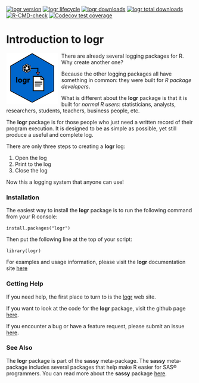 <!-- badges: start -->

[![logr version](https://www.r-pkg.org/badges/version/logr)](https://cran.r-project.org/package=logr)
[![logr lifecycle](https://img.shields.io/badge/lifecycle-stable-blue.svg)](https://cran.r-project.org/package=logr)
[![logr downloads](https://cranlogs.r-pkg.org/badges/logr)](https://cran.r-project.org/package=logr)
[![logr total downloads](https://cranlogs.r-pkg.org/badges/grand-total/logr)](https://cran.r-project.org/package=logr)
[![R-CMD-check](https://github.com/dbosak01/logr/workflows/R-CMD-check/badge.svg)](https://github.com/dbosak01/logr/actions)
[![Codecov test coverage](https://codecov.io/gh/dbosak01/logr/branch/master/graph/badge.svg)](https://app.codecov.io/gh/dbosak01/logr?branch=master)

<!-- badges: end -->

# Introduction to **logr**
<img src='man/images/logr_new.png' align="left" height="138" style="margin-right:10px;height:138px"/>

There are already several logging packages for R.  Why create another one? 

Because the other logging packages all have something in common: they were built
for *R package developers*.  

What is different about the **logr** package is
that it is built for *normal R users*: statisticians, analysts, researchers, 
students, teachers, business people, etc.

The **logr** package is for those people who just need a written record of their
program execution.  It is designed to be as simple as possible, yet still
produce a useful and complete log.  

There are only three steps to creating a **logr** log:

1. Open the log
2. Print to the log
3. Close the log

Now this a logging system that anyone can use!  


### Installation

The easiest way to install the **logr** package is to run the following 
command from your R console:

    install.packages("logr")


Then put the following line at the top of your script:

    library(logr)
    
For examples and usage 
information, please visit the **logr** documentation site 
[here](https://logr.r-sassy.org/articles/logr.html)

### Getting Help

If you need help, the first place 
to turn to is the [logr](https://logr.r-sassy.org) web site.  

If you want to look at the code for the **logr** package, visit the
github page [here](https://github.com/dbosak01/logr).

If you encounter a bug or have a feature request, please submit an issue 
[here](https://github.com/dbosak01/logr/issues).


### See Also

The **logr** package is part of the **sassy** meta-package. 
The **sassy** meta-package includes several packages that help make R
easier for SAS® programmers.  You can read more about the **sassy** package
[here](https://sassy.r-sassy.org).
